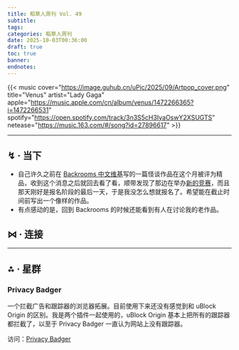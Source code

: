 ```yaml
---
title: 稻草人周刊 Vol. 49
subtitle:
tags:
categories: 稻草人周刊
date: 2025-10-03T00:36:00
draft: true
toc: true
banner:
endnotes:
---
```


{{< music cover="https://image.guhub.cn/uPic/2025/09/Artpop_cover.png" title="Venus" artist="Lady Gaga" apple="https://music.apple.com/cn/album/venus/1472266365?i=1472266531" spotify="https://open.spotify.com/track/3n3S5cH3IyaOswY2XSUGTS" netease="https://music.163.com/#/song?id=27896617" >}}


<!--more-->

---

## ↯ · 当下

- 自己许久之前在 [Backrooms 中文维基](https://backrooms-wiki-cn.wikidot.com/)写的一篇怪谈作品在这个月被评为精品，收到这个消息之后就回去看了看，顺带发现了那边在举办[新的竞赛](https://backrooms-wiki-cn.wikidot.com/2025rivals-replacement)，而且那天刚好是报名阶段的最后一天，于是我没怎么想就报名了。希望能在截止时间前写出一个像样的作品。
- 有点感动的是，回到 Backrooms 的时候还能看到有人在讨论我的老作品。

## ⋈︎ · 连接


---

## ⁂ · 星群

### Privacy Badger

一个拦截广告和跟踪器的浏览器拓展。目前使用下来还没有感觉到和 uBlock Origin 的区别。我是两个插件一起使用的，uBlock Origin 基本上把所有的跟踪器都拦截了，以至于 Privacy Badger 一直认为网站上没有跟踪器。

访问：[Privacy Badger](https://privacybadger.org/)

[^1]: 不过我个人觉得有待商榷，因为同步数据时也需要在网络中传输数据，最保护隐私的做法是完全断开网络连接，但这显然不现实。

[^2]: 即把离线的更改都保存起来，等有网络连接时再逐个请求云端提交改动。

[^3]: Apple 你还我紧凑模式！😭

[^4]: 另一个原因是上次去桌游店想玩《璀璨宝石》，结果被告知这个游戏的最高人数是 4 人——可是我真的很想玩《璀璨宝石》！
